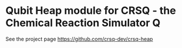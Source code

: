 # Qubit Heap module for CRSQ - the Chemical Reaction Simulator Q

See the project page https://github.com/crsq-dev/crsq-heap
